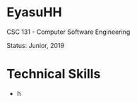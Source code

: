 EyasuHH
==========================

CSC 131 - Computer Software Engineering


Status: Junior, 2019

Technical Skills
===

* h

